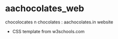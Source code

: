 # aachocolates_web
 chocolocates n chocolates : aachocolates.in website

 * CSS template from w3schools.com 
